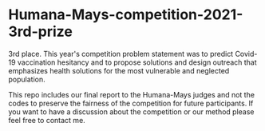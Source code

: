 # Humana-Mays-competition-2021-3rd-prize

3rd place. This year's competition problem statement was to predict Covid-19 vaccination hesitancy and to propose solutions and design outreach that emphasizes health solutions for the most vulnerable and neglected population. 

This repo includes our final report to the Humana-Mays judges and not the codes to preserve the fairness of the competition for future participants. If you want to have a discussion about the competition or our method please feel free to contact me.
